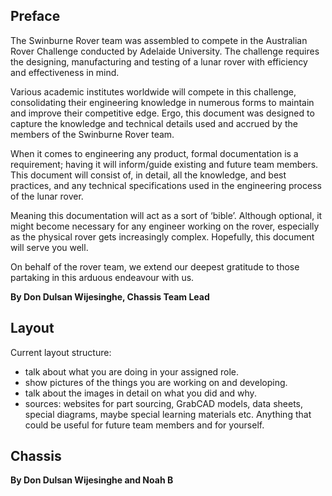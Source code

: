 ## Preface 
The Swinburne Rover team was assembled to compete in the Australian Rover Challenge conducted by Adelaide University. The challenge requires the designing, manufacturing and testing of a lunar rover with efficiency and effectiveness in mind. 

Various academic institutes worldwide will compete in this challenge, consolidating their engineering knowledge in numerous forms to maintain and improve their competitive edge. Ergo, this document was designed to capture the knowledge and technical details used and accrued by the members of the Swinburne Rover team.

When it comes to engineering any product, formal documentation is a requirement; having it will inform/guide existing and future team members. This document will consist of, in detail, all the knowledge, and best practices, and any technical specifications used in the engineering process of the lunar rover. 

Meaning this documentation will act as a sort of ‘bible’. Although optional, it might become necessary for any engineer working on the rover, especially as the physical rover gets increasingly complex. Hopefully, this document will serve you well.

On behalf of the rover team, we extend our deepest gratitude to those partaking in this arduous endeavour with us.

**By Don Dulsan Wijesinghe, Chassis Team Lead**
## Layout
Current layout structure:
- talk about what you are doing in your assigned role.
- show pictures of the things you are working on and developing.
- talk about the images in detail on what you did and why.
- sources: websites for part sourcing, GrabCAD models, data sheets, special diagrams, maybe special learning materials etc. Anything that could be useful for future team members and for yourself. 

## Chassis
**By Don Dulsan Wijesinghe and Noah B**



